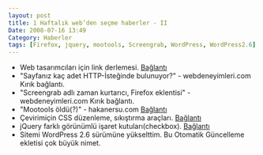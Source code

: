 ```yaml
---
layout: post
title: 1 Haftalık web’den seçme haberler - II
Date: 2008-07-16 13:49
Category: Haberler
tags: [Firefox, jquery, mootools, Screengrab, WordPress, WordPress2.6]
---
```


-   Web tasarımcıları için link derlemesi. [Bağlantı][]
-   "Sayfanız kaç adet HTTP-İsteğinde bulunuyor?" - webdeneyimleri.com
    Kırık bağlantı.
-   "Screengrab adlı zaman kurtarıcı, Firefox eklentisi" -
    webdeneyimleri.com Kırık bağlantı.
-   "Mootools öldü(?)" - hakanersu.com [Bağlantı][3]
-   Çevirimiçin CSS düzenleme, sıkıştırma araçları. [Bağlantı][4]
-   jQuery farklı görünümlü işaret kutuları(checkbox). [Bağlantı][5]
-   Sitemi WordPress 2.6 sürümüne yükselttim. Bu Otomatik Güncelleme
    ekletisi çok büyük nimet.


  [Bağlantı]: http://skout.co.za/ "Linkler"
  [3]: http://www.hakanersu.com/?p=146 "mootools öldü mü"
  [4]: http://sixrevisions.com/css/css_code_optimization_formatting_validation/
    "css araçları"
  [5]: http://widowmaker.kiev.ua/checkbox/
    "farklı görünümşü işsret kutuları"
